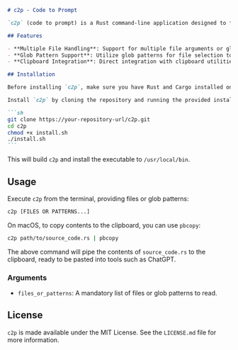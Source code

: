 ````markdown
# c2p - Code to Prompt

`c2p` (code to prompt) is a Rust command-line application designed to facilitate the copying of code snippets directly from your filesystem into a clipboard, making it extremely handy for transferring code into prompt-based interfaces or tools like ChatGPT.

## Features

- **Multiple File Handling**: Support for multiple file arguments or glob patterns to process numerous files in one command.
- **Glob Pattern Support**: Utilize glob patterns for file selection to streamline the process of copying file contents.
- **Clipboard Integration**: Direct integration with clipboard utilities like `pbcopy` for macOS, allowing for immediate pasting into other applications.

## Installation

Before installing `c2p`, make sure you have Rust and Cargo installed on your system. If not, please follow the instructions on [the official Rust website](https://www.rust-lang.org/tools/install).

Install `c2p` by cloning the repository and running the provided install script:

```sh
git clone https://your-repository-url/c2p.git
cd c2p
chmod +x install.sh
./install.sh
```
````

This will build `c2p` and install the executable to `/usr/local/bin`.

## Usage

Execute `c2p` from the terminal, providing files or glob patterns:

```sh
c2p [FILES OR PATTERNS...]
```

On macOS, to copy contents to the clipboard, you can use `pbcopy`:

```sh
c2p path/to/source_code.rs | pbcopy
```

The above command will pipe the contents of `source_code.rs` to the clipboard, ready to be pasted into tools such as ChatGPT.

### Arguments

- `files_or_patterns`: A mandatory list of files or glob patterns to read.

## License

`c2p` is made available under the MIT License. See the `LICENSE.md` file for more information.
